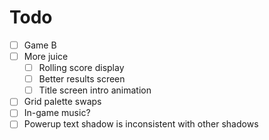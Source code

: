 # Todo
- [ ] Game B
- [ ] More juice
  - [ ] Rolling score display
  - [ ] Better results screen
  - [ ] Title screen intro animation
- [ ] Grid palette swaps
- [ ] In-game music?
- [ ] Powerup text shadow is inconsistent with other shadows